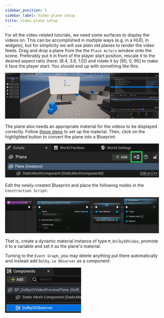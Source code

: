 ```yaml
---
sidebar_position: 5
sidebar_label: Video plane setup
title: Video plane setup
---
```


For all the video-related tutorials, we need some surfaces to display the videos on. This can be accomplished in multiple ways (e.g. in a HUD, in widgets), but for simplicity we will use plain old planes to render the video feeds. Drag and drop a plane from the the `Place Actors` window onto the scene. Preferably put it in front of the player start position, rescale it to the desired aspect ratio (here: [6.4, 3.6, 1.0]) and rotate it by [90, 0, 90] to make it face the player start. You should end up with something like this:

![](../../static/img/video-plane.png)

The plane also needs an appropriate material for the videos to be displayed correctly. Follow [these steps](common-setup#video-material) to set up the material. Then, click on the highlighted button to convert the plane into a Blueprint:

![](../../static/img/blueprintize.png)

Edit the newly-created Blueprint and place the following nodes in the `Construction Script`:

![](../../static/img/plane-cs.png)

That is, create a dynamic material instance of type `M_DolbyIOVideo`, promote it to a variable and set it as the plane's material.

Turning to the `Event Graph`, you may delete anything put there automatically and instead add `Dolby.io Observer` as a component:

![](../../static/img/observer-component.png)
